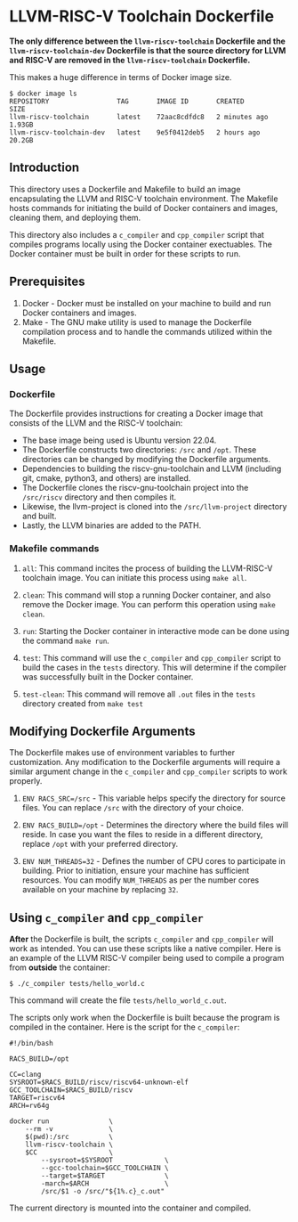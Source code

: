 # LLVM-RISC-V Toolchain Dockerfile 

__The only difference between the `llvm-riscv-toolchain` Dockerfile and the `llvm-riscv-toolchain-dev` Dockerfile is that the source directory for LLVM and RISC-V are removed in the `llvm-riscv-toolchain` Dockerfile.__

This makes a huge difference in terms of Docker image size.
```
$ docker image ls
REPOSITORY                 TAG       IMAGE ID       CREATED         SIZE
llvm-riscv-toolchain       latest    72aac8cdfdc8   2 minutes ago   1.93GB
llvm-riscv-toolchain-dev   latest    9e5f0412deb5   2 hours ago     20.2GB
```

## Introduction

This directory uses a Dockerfile and Makefile to build an image encapsulating the LLVM and RISC-V toolchain environment. The Makefile hosts commands for initiating the build of Docker containers and images, cleaning them, and deploying them.

This directory also includes a `c_compiler` and `cpp_compiler` script that compiles programs locally using the Docker container exectuables. The Docker container must be built in order for these scripts to run.

## Prerequisites

1. Docker - Docker must be installed on your machine to build and run Docker containers and images.
2. Make - The GNU make utility is used to manage the Dockerfile compilation process and to handle the commands utilized within the Makefile.

## Usage

### Dockerfile

The Dockerfile provides instructions for creating a Docker image that consists of the LLVM and the RISC-V toolchain:

- The base image being used is Ubuntu version 22.04.
- The Dockerfile constructs two directories: `/src` and `/opt`. These directories can be changed by modifying the Dockerfile arguments.
- Dependencies to building the riscv-gnu-toolchain and LLVM (including git, cmake, python3, and others) are installed.
- The Dockerfile clones the riscv-gnu-toolchain project into the `/src/riscv` directory and then compiles it.
- Likewise, the llvm-project is cloned into the `/src/llvm-project` directory and built.
- Lastly, the LLVM binaries are added to the PATH.

### Makefile commands

1. `all`: This command incites the process of building the LLVM-RISC-V toolchain image. You can initiate this process using `make all`.

2. `clean`: This command will stop a running Docker container, and also remove the Docker image. You can perform this operation using `make clean`.

3. `run`: Starting the Docker container in interactive mode can be done using the command `make run`.

4. `test`: This command will use the `c_compiler` and `cpp_compiler` script to build the cases in the `tests` directory. This will determine if the compiler was successfully built in the Docker container.

5. `test-clean`: This command will remove all `.out` files in the `tests` directory created from `make test`

## Modifying Dockerfile Arguments

The Dockerfile makes use of environment variables to further customization. Any modification to the Dockerfile arguments will require a similar argument change in the `c_compiler` and `cpp_compiler` scripts to work properly.

1. `ENV RACS_SRC=/src` - This variable helps specify the directory for source files. You can replace `/src` with the directory of your choice. 

2. `ENV RACS_BUILD=/opt` - Determines the directory where the build files will reside. In case you want the files to reside in a different directory, replace `/opt` with your preferred directory. 

3. `ENV NUM_THREADS=32` - Defines the number of CPU cores to participate in building. Prior to initiation, ensure your machine has sufficient resources. You can modify `NUM_THREADS` as per the number cores available on your machine by replacing `32`.

## Using `c_compiler` and `cpp_compiler`

__After__ the Dockerfile is built, the scripts `c_compiler` and `cpp_compiler` will work as intended. You can use these scripts like a native compiler. Here is an example of the LLVM RISC-V compiler being used to compile a program from __outside__ the container:

```
$ ./c_compiler tests/hello_world.c
```

This command will create the file `tests/hello_world_c.out`.

The scripts only work when the Dockerfile is built because the program is compiled in the container. Here is the script for the `c_compiler`:

```
#!/bin/bash                                                                                                                     

RACS_BUILD=/opt

CC=clang
SYSROOT=$RACS_BUILD/riscv/riscv64-unknown-elf
GCC_TOOLCHAIN=$RACS_BUILD/riscv
TARGET=riscv64
ARCH=rv64g

docker run               \
    --rm -v              \
    $(pwd):/src          \
    llvm-riscv-toolchain \
    $CC                  \
        --sysroot=$SYSROOT             \
        --gcc-toolchain=$GCC_TOOLCHAIN \
        --target=$TARGET               \
        -march=$ARCH                   \
        /src/$1 -o /src/"${1%.c}_c.out"
```

The current directory is mounted into the container and compiled. 
